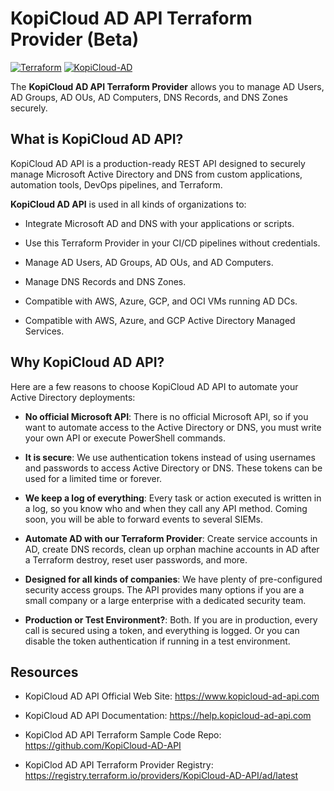 # KopiCloud AD API Terraform Provider (Beta)
[![Terraform](https://img.shields.io/badge/terraform-v1.3+-blue.svg)](https://www.terraform.io/downloads.html)
[![KopiCloud-AD](https://img.shields.io/badge/kopiCloud_ad-v1.0+-blueviolet.svg)](https://www.kopicloud-ad-api.com)

The **KopiCloud AD API Terraform Provider** allows you to manage AD Users, AD Groups, AD OUs, AD Computers, DNS Records, and DNS Zones securely.

## What is KopiCloud AD API?

KopiCloud AD API is a production-ready REST API designed to securely manage Microsoft Active Directory and DNS from custom applications, automation tools, DevOps pipelines, and Terraform.

**KopiCloud AD API** is used in all kinds of organizations to:

- Integrate Microsoft AD and DNS with your applications or scripts.

- Use this Terraform Provider in your CI/CD pipelines without credentials.

- Manage AD Users, AD Groups, AD OUs, and AD Computers.

- Manage DNS Records and DNS Zones.

- Compatible with AWS, Azure, GCP, and OCI VMs running AD DCs.

- Compatible with AWS, Azure, and GCP Active Directory Managed Services.

## Why KopiCloud AD API?

Here are a few reasons to choose KopiCloud AD API to automate your Active Directory deployments:

- **No official Microsoft API**: There is no official Microsoft API, so if you want to automate access to the Active Directory or DNS, you must write your own API or execute PowerShell commands.

- **It is secure**: We use authentication tokens instead of using usernames and passwords to access Active Directory or DNS. These tokens can be used for a limited time or forever.

- **We keep a log of everything**: Every task or action executed is written in a log, so you know who and when they call any API method. Coming soon, you will be able to forward events to several SIEMs.

- **Automate AD with our Terraform Provider**: Create service accounts in AD, create DNS records, clean up orphan machine accounts in AD after a Terraform destroy, reset user passwords, and more.

- **Designed for all kinds of companies**: We have plenty of pre-configured security access groups. The API provides many options if you are a small company or a large enterprise with a dedicated security team.

- **Production or Test Environment?**: Both. If you are in production, every call is secured using a token, and everything is logged. Or you can disable the token authentication if running in a test environment.



## Resources

- KopiCloud AD API Official Web Site: https://www.kopicloud-ad-api.com

- KopiCloud AD API Documentation: https://help.kopicloud-ad-api.com

- KopiClod AD API Terraform Sample Code Repo: https://github.com/KopiCloud-AD-API

- KopiClod AD API Terraform Provider Registry: https://registry.terraform.io/providers/KopiCloud-AD-API/ad/latest
